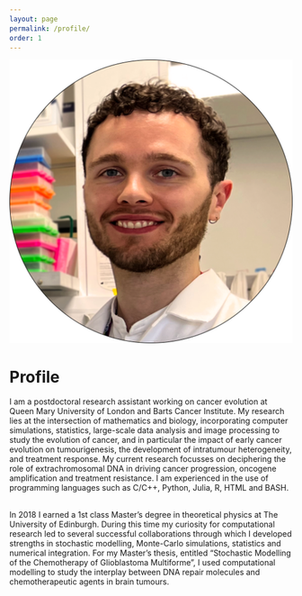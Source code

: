 ```yaml
---
layout: page
permalink: /profile/
order: 1
---
```


<div class="profile-container">
  <div class="profile-image">
    <img src="/assets/images/profile_image.png" alt="">
  </div>
  <div class="profile-text">
    <h1>Profile</h1>
    <p>
     I am a postdoctoral research assistant working on cancer evolution at Queen Mary University of London and Barts Cancer Institute. My research lies at the intersection of mathematics and biology, incorporating computer simulations, statistics, large-scale data analysis and image processing to study the evolution of cancer, and in particular the impact of early cancer evolution on tumourigenesis, the development of intratumour heterogeneity, and treatment response. My current research focusses on deciphering the role of extrachromosomal DNA in driving cancer progression, oncogene amplification and treatment resistance. I am experienced in the use of programming languages such as C/C++, Python, Julia, R, HTML and BASH.<br><br>

In 2018 I earned a 1st class Master’s degree in theoretical physics at The University of Edinburgh. During this time my curiosity for computational research led to several successful collaborations through which I developed strengths in stochastic modelling, Monte-Carlo simulations, statistics and numerical integration. For my Master’s thesis, entitled “Stochastic Modelling of the Chemotherapy of Glioblastoma Multiforme”, I used computational modelling to study the interplay between DNA repair molecules and chemotherapeutic agents in brain tumours. 
    </p>
  </div>
</div>

